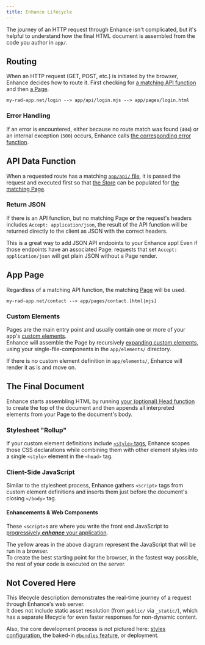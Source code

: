 ```yaml
---
title: Enhance Lifecycle
---
```


<doc-callout level="info" mark="📍">

The journey of an HTTP request through Enhance isn't complicated, but it's helpful to understand how the final HTML document is assembled from the code you author in `app/`.

</doc-callout>

<doc-enhance-diagram class="block mb2">
</doc-enhance-diagram>

## Routing

When an HTTP request (GET, POST, etc.) is initiated by the browser, Enhance decides how to route it.
First checking for [a matching API function](/docs/learn/starter-project/api) and then [a Page](/docs/learn/starter-project/pages).

```
my-rad-app.net/login --> app/api/login.mjs --> app/pages/login.html
```

### Error Handling

If an error is encountered, either because no route match was found (`404`) or an internal exception (`500`) occurs, Enhance calls [the corresponding error function](/docs/learn/starter-project/404-errors).

## API Data Function

When a requested route has a matching [`app/api/` file](/docs/learn/starter-project/api), it is passed the request and executed first so that [the Store](/docs/learn/concepts/state/store) can be populated for [the matching Page](/docs/learn/starter-project/pages).

### Return JSON

If there is an API function, but no matching Page **or** the request's headers includes `Accept: application/json`, the result of the API function will be returned directly to the client as JSON with the correct headers.

<doc-callout level="tip" mark="🤖">

This is a great way to add JSON API endpoints to your Enhance app!
Even if those endpoints have an associated Page: requests that set `Accept: application/json` will get plain JSON without a Page render.

</doc-callout>

## App Page

Regardless of a matching API function, the matching [Page](/docs/learn/starter-project/pages) will be used.

```
my-rad-app.net/contact --> app/pages/contact.[html|mjs]
```

### Custom Elements

Pages are the main entry point and usually contain one or more of your app's [custom elements](/docs/learn/concepts/single-file-components).  
Enhance will assemble the Page by recursively [expanding custom elements](/docs/learn/concepts/html/elements), using your single-file-components in the `app/elements/` directory.

If there is no custom element definition in `app/elements/`, Enhance will render it as is and move on.

## The Final Document

Enhance starts assembling HTML by running [your (optional) Head function](/docs/learn/starter-project/head) to create the top of the document and then appends all interpreted elements from your Page to the document's body.

### Stylesheet "Rollup"

If your custom element definitions include [`<style>` tags](/docs/learn/concepts/styling/element-styles), Enhance scopes those CSS declarations while combining them with other element styles into a single `<style>` element in the `<head>` tag.

### Client-Side JavaScript

Similar to the stylesheet process, Enhance gathers `<script>` tags from custom element definitions and inserts them just before the document's closing `</body>` tag.

#### Enhancements & Web Components

These `<script>`s are where you write the front end JavaScript to [progressively ***enhance*** your application](/docs/learn/practices/progressive-enhancement).

<doc-callout level="caution" mark="✨">

The yellow areas in the above diagram represent the JavaScript that will be run in a browser.  
To create the best starting point for the browser, in the fastest way possible, the rest of your code is executed on the server.

</doc-callout>

## Not Covered Here

This lifecycle description demonstrates the real-time journey of a request through Enhance's web server.  
It does not include static asset resolution (from `public/` via `_static/`), which has a separate lifecycle for even faster responses for non-dynamic content.
<!-- TODO: create a "Public" doc under "Starter Project" with a diagram and link here 👆 -->

Also, the core development process is not pictured here: [styles configuration](/docs/learn/concepts/styling/utility-classes#customize), the baked-in [`@bundles` feature](/docs/learn/practices/browser-modules), or deployment.
